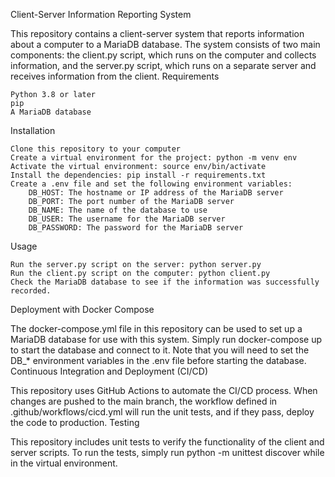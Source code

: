 Client-Server Information Reporting System

This repository contains a client-server system that reports information about a computer to a MariaDB database. The system consists of two main components: the client.py script, which runs on the computer and collects information, and the server.py script, which runs on a separate server and receives information from the client.
Requirements

    Python 3.8 or later
    pip
    A MariaDB database

Installation

    Clone this repository to your computer
    Create a virtual environment for the project: python -m venv env
    Activate the virtual environment: source env/bin/activate
    Install the dependencies: pip install -r requirements.txt
    Create a .env file and set the following environment variables:
        DB_HOST: The hostname or IP address of the MariaDB server
        DB_PORT: The port number of the MariaDB server
        DB_NAME: The name of the database to use
        DB_USER: The username for the MariaDB server
        DB_PASSWORD: The password for the MariaDB server

Usage

    Run the server.py script on the server: python server.py
    Run the client.py script on the computer: python client.py
    Check the MariaDB database to see if the information was successfully recorded.

Deployment with Docker Compose

The docker-compose.yml file in this repository can be used to set up a MariaDB database for use with this system. Simply run docker-compose up to start the database and connect to it. Note that you will need to set the DB_* environment variables in the .env file before starting the database.
Continuous Integration and Deployment (CI/CD)

This repository uses GitHub Actions to automate the CI/CD process. When changes are pushed to the main branch, the workflow defined in .github/workflows/cicd.yml will run the unit tests, and if they pass, deploy the code to production.
Testing

This repository includes unit tests to verify the functionality of the client and server scripts. To run the tests, simply run python -m unittest discover while in the virtual environment.